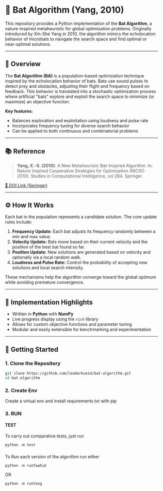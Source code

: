 # 🦇 Bat Algorithm (Yang, 2010)

This repository provides a Python implementation of the **Bat Algorithm**, a nature-inspired metaheuristic for global optimization problems. Originally introduced by Xin-She Yang in 2010, the algorithm mimics the echolocation behavior of microbats to navigate the search space and find optimal or near-optimal solutions.

---

## 📖 Overview

The **Bat Algorithm (BA)** is a population-based optimization technique inspired by the echolocation behavior of bats. Bats use sound pulses to detect prey and obstacles, adjusting their flight and frequency based on feedback. This behavior is translated into a stochastic optimization process where artificial "bats" explore and exploit the search space to minimize (or maximize) an objective function.

**Key features:**
- Balances exploration and exploitation using loudness and pulse rate
- Incorporates frequency tuning for diverse search behavior
- Can be applied to both continuous and combinatorial problems

---

## 📚 Reference

> **Yang, X.-S. (2010)**. A New Metaheuristic Bat-Inspired Algorithm. In: Nature Inspired Cooperative Strategies for Optimization (NICSO 2010). Studies in Computational Intelligence, vol 284. Springer.

[📄 DOI Link (Springer)](https://doi.org/10.1007/978-3-642-12538-6_6)

---

## ⚙️ How It Works

Each bat in the population represents a candidate solution. The core update rules include:

1. **Frequency Update:** Each bat adjusts its frequency randomly between a min and max value.
2. **Velocity Update:** Bats move based on their current velocity and the position of the best bat found so far.
3. **Position Update:** New solutions are generated based on velocity and optionally via a local random walk.
4. **Loudness and Pulse Rate:** Control the probability of accepting new solutions and local search intensity.

These mechanisms help the algorithm converge toward the global optimum while avoiding premature convergence.

---

## 🔧 Implementation Highlights

- Written in **Python** with **NumPy**
- Live progress display using the `rich` library
- Allows for custom objective functions and parameter tuning
- Modular and easily extensible for benchmarking and experimentation

---
## 🚀 Getting Started

### 1. Clone the Repository

```bash
git clone https://github.com/leodarkseid/bat-algorithm.git
cd bat-algorithm
```

### 2. Create Env

Create a virtual env and install requirements.txt with pip

### 3. RUN

#### TEST
To carry out comparative tests, just run 

```python -m test```

### 
To Run each version of the algorithm run either

```python -m runTawhid```

OR 

```python -m runYang```